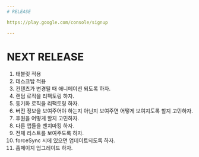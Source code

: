 ```yaml
---
# RELEASE

https://play.google.com/console/signup

---
```

# NEXT RELEASE

1. 태블릿 적용
2. 데스크탑 적용
3. 컨텐츠가 변경될 때 애니메이션 되도록 하자.
4. 랜덤 로직을 리팩토링 하자.
5. 동기화 로직을 리팩토링 하자.
6. 버전 정보을 보여주어야 하는지 아닌지 보여주면 어떻게 보여지도록 할지 고민하자.
7. 후원을 어떻게 할지 고민하자.
8. 다른 앱들을 벤치마킹 하자.
9. 전체 리스트를 보여주도록 하자.
10. forceSync 시에 있으면 업데이트되도록 하자.
11. 홈페이지 업그레이드 하자.
